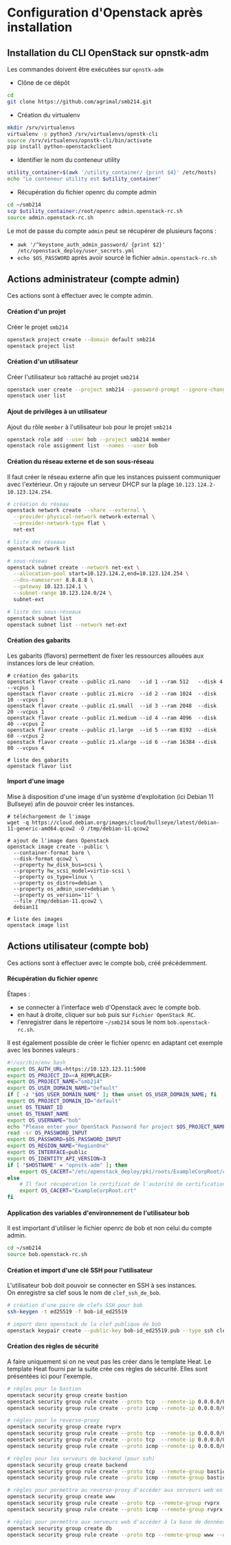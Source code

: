 Configuration d'Openstack après installation
==============================================

## Installation du CLI OpenStack sur opnstk-adm

Les commandes doivent être exécutées sur `opnstk-adm`

- Clône de ce dépôt
```bash
cd
git clone https://github.com/agrimal/smb214.git
```

- Création du virtualenv
```bash
mkdir /srv/virtualenvs
virtualenv -p python3 /srv/virtualenvs/opnstk-cli
source /srv/virtualenvs/opnstk-cli/bin/activate
pip install python-openstackclient
```

- Identifier le nom du conteneur utility
```bash
utility_container=$(awk '/utility_container/ {print $4}' /etc/hosts)
echo "Le conteneur utility est $utility_container"
```

- Récupération du fichier openrc du compte admin
```bash
cd ~/smb214
scp $utility_container:/root/openrc admin.openstack-rc.sh
source admin.openstack-rc.sh
```

Le mot de passe du compte `admin` peut se récupérer de plusieurs façons :
- `awk '/^keystone_auth_admin_password/ {print $2}' /etc/openstack_deploy/user_secrets.yml`
- `echo $OS_PASSWORD` après avoir sourcé le fichier `admin.openstack-rc.sh`

## Actions administrateur (compte admin)

Ces actions sont à effectuer avec le compte admin.  

#### Création d'un projet

Créer le projet `smb214`

```bash
openstack project create --domain default smb214
openstack project list
```

#### Création d'un utilisateur

Créer l'utilisateur `bob` rattaché au projet `smb214`

```bash
openstack user create --project smb214 --password-prompt --ignore-change-password-upon-first-use bob
openstack user list
```

#### Ajout de privilèges à un utilisateur

Ajout du rôle `member` à l'utilisateur `bob` pour le projet `smb214`

```bash
openstack role add --user bob --project smb214 member
openstack role assignment list --names --user bob
```

#### Création du réseau externe et de son sous-réseau

Il faut créer le réseau externe afin que les instances puissent communiquer avec l'extérieur.
On y rajoute un serveur DHCP sur la plage `10.123.124.2-10.123.124.254`.

```bash
# création du réseau
openstack network create --share --external \
  --provider-physical-network network-external \
  --provider-network-type flat \
  net-ext

# liste des réseaux
openstack network list

# sous-réseau
openstack subnet create --network net-ext \
  --allocation-pool start=10.123.124.2,end=10.123.124.254 \
  --dns-nameserver 8.8.8.8 \
  --gateway 10.123.124.1 \
  --subnet-range 10.123.124.0/24 \
  subnet-ext

# liste des sous-réseaux
openstack subnet list
openstack subnet list --network net-ext
```

#### Création des gabarits

Les gabarits (flavors) permettent de fixer les ressources allouées aux instances lors de leur création.

```
# création des gabarits
openstack flavor create --public z1.nano   --id 1 --ram 512   --disk 4  --vcpus 1
openstack flavor create --public z1.micro  --id 2 --ram 1024  --disk 10 --vcpus 1
openstack flavor create --public z1.small  --id 3 --ram 2048  --disk 20 --vcpus 1
openstack flavor create --public z1.medium --id 4 --ram 4096  --disk 40 --vcpus 2
openstack flavor create --public z1.large  --id 5 --ram 8192  --disk 60 --vcpus 2
openstack flavor create --public z1.xlarge --id 6 --ram 16384 --disk 80 --vcpus 4

# liste des gabarits
openstack flavor list
```

#### Import d'une image

Mise à disposition d'une image d'un système d'exploitation (ici Debian 11 Bullseye) afin de pouvoir créer les instances.

```
# téléchargement de l'image
wget -q https://cloud.debian.org/images/cloud/bullseye/latest/debian-11-generic-amd64.qcow2 -O /tmp/debian-11.qcow2

# ajout de l'image dans Openstack
openstack image create --public \
  --container-format bare \
  --disk-format qcow2 \
  --property hw_disk_bus=scsi \
  --property hw_scsi_model=virtio-scsi \
  --property os_type=linux \
  --property os_distro=debian \
  --property os_admin_user=debian \
  --property os_version='11' \
  --file /tmp/debian-11.qcow2 \
  debian11

# liste des images
openstack image list
```

## Actions utilisateur (compte bob)

Ces actions sont à effectuer avec le compte bob, créé précédemment.  

#### Récupération du fichier openrc

Étapes :
- se connecter à l'interface web d'Openstack avec le compte bob.  
- en haut à droite, cliquer sur `bob` puis sur `Fichier OpenStack RC`.  
- l'enregistrer dans le répertoire `~/smb214` sous le nom `bob.openstack-rc.sh`.  

Il est également possible de créer le fichier openrc en adaptant cet exemple avec les bonnes valeurs :
```bash
#!/usr/bin/env bash
export OS_AUTH_URL=https://10.123.123.11:5000
export OS_PROJECT_ID=<A_REMPLACER>
export OS_PROJECT_NAME="smb214"
export OS_USER_DOMAIN_NAME="Default"
if [ -z "$OS_USER_DOMAIN_NAME" ]; then unset OS_USER_DOMAIN_NAME; fi
export OS_PROJECT_DOMAIN_ID="default"
unset OS_TENANT_ID
unset OS_TENANT_NAME
export OS_USERNAME="bob"
echo "Please enter your OpenStack Password for project $OS_PROJECT_NAME as user $OS_USERNAME: "
read -sr OS_PASSWORD_INPUT
export OS_PASSWORD=$OS_PASSWORD_INPUT
export OS_REGION_NAME="RegionOne"
export OS_INTERFACE=public
export OS_IDENTITY_API_VERSION=3
if [ "$HOSTNAME" = "opnstk-adm" ]; then
    export OS_CACERT="/etc/openstack_deploy/pki/roots/ExampleCorpRoot/certs/ExampleCorpRoot.crt"
else
    # Il faut récupération le certificat de l'autorité de certification si on se trouve sur une autre machine
    export OS_CACERT="ExampleCorpRoot.crt"
fi
```

#### Application des variables d'environnement de l'utilisateur bob

Il est important d'utiliser le fichier openrc de bob et non celui du compte admin.

```bash
cd ~/smb214
source bob.openstack-rc.sh
```

#### Création et import d'une clé SSH pour l'utilisateur

L'utilisateur bob doit pouvoir se connecter en SSH à ses instances.  
On enregistre sa clef sous le nom de `clef_ssh_de_bob`.

```bash
# création d'une paire de clefs SSH pour bob
ssh-keygen -t ed25519 -f bob-id_ed25519

# import dans openstack de la clef publique de bob
openstack keypair create --public-key bob-id_ed25519.pub --type ssh clef_ssh_de_bob
```

#### Création des règles de sécurité

A faire uniquement si on ne veut pas les créer dans le template Heat.
Le template Heat fourni par la suite crée ces règles de sécurité.
Elles sont présentées ici pour l'exemple.

```bash
# règles pour le bastion
openstack security group create bastion
openstack security group rule create --proto tcp  --remote-ip 0.0.0.0/0 --dst-port 22 bastion
openstack security group rule create --proto icmp --remote-ip 0.0.0.0/0               bastion

# règles pour le reverse-proxy
openstack security group create rvprx
openstack security group rule create --proto tcp  --remote-ip 0.0.0.0/0 --dst-port 80  rvprx
openstack security group rule create --proto tcp  --remote-ip 0.0.0.0/0 --dst-port 443 rvprx
openstack security group rule create --proto icmp --remote-ip 0.0.0.0/0                rvprx

# règles pour les serveurs de backend (pour ssh)
openstack security group create backend
openstack security group rule create --proto tcp  --remote-group bastion --dst-port 22 backend
openstack security group rule create --proto icmp --remote-group bastion backend

# règles pour permettre au reverse-proxy d'accéder aux serveurs web en http
openstack security group create www
openstack security group rule create --proto tcp --remote-group rvprx --dst-port 80 www
openstack security group rule create --proto icmp --remote-group rvprx www

# règles pour permettre aux serveurs web d'accéder à la base de données en mysql
openstack security group create db
openstack security group rule create --proto tcp --remote-group www --dst-port 3306 db
```
